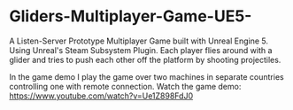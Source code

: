 # Gliders-Multiplayer-Game-UE5-

A Listen-Server Prototype Multiplayer Game built with Unreal Engine 5. Using Unreal's Steam Subsystem Plugin.
Each player flies around with a glider and tries to push each other off the platform by shooting projectiles.
 
In the game demo I play the game over two machines in separate countries controlling one with remote connection. 
Watch the game demo: https://www.youtube.com/watch?v=Ue1Z898FdJ0
